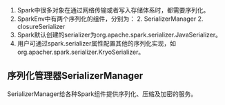 

1. Spark中很多对象在通过网络传输或者写入存储体系时，都需要序列化。
1. SparkEnv中有两个序列化的组件，分别为：
    2. SerializerManager
    2. closureSerializer
1. Spark默认创建的serializer为org.apache.spark.serializer.JavaSerializer。
1. 用户可通过spark.serializer属性配置其他的序列化实现，如org.apacher.spark.serializer.KryoSerializer。


## 序列化管理器SerializerManager

SerializerManager给各种Spark组件提供序列化、压缩及加密的服务。




